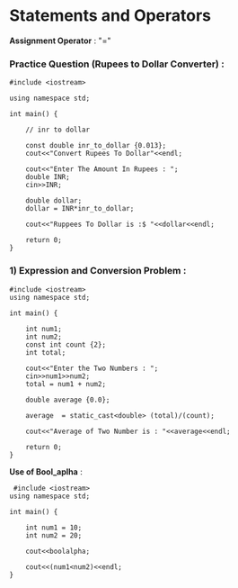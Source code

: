 # **Statements and Operators**

**Assignment Operator** : "="

### **Practice Question (Rupees to Dollar Converter)** : 
```
#include <iostream>

using namespace std;

int main() {
    
    // inr to dollar
    
    const double inr_to_dollar {0.013};
    cout<<"Convert Rupees To Dollar"<<endl;
    
    cout<<"Enter The Amount In Rupees : ";
    double INR;
    cin>>INR;
    
    double dollar;
    dollar = INR*inr_to_dollar;
    
    cout<<"Ruppees To Dollar is :$ "<<dollar<<endl;
    
    return 0;    
}
```

### **1) Expression and Conversion Problem** :
```
#include <iostream>
using namespace std;

int main() {
    
    int num1;
    int num2;
    const int count {2};
    int total;

    cout<<"Enter the Two Numbers : ";
    cin>>num1>>num2;
    total = num1 + num2;
    
    double average {0.0};
    
    average  = static_cast<double> (total)/(count);
    
    cout<<"Average of Two Number is : "<<average<<endl;
    
    return 0;
}
 ```   
 
 **Use of Bool_aplha** :
``` 
 #include <iostream>
using namespace std;

int main() {
    
    int num1 = 10;
    int num2 = 20;
    
    cout<<boolalpha;
    
    cout<<(num1<num2)<<endl;
}
```
